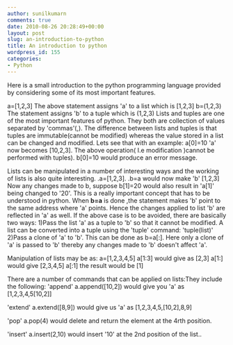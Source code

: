 ```yaml
---
author: sunilkumarn
comments: true
date: 2010-08-26 20:28:49+00:00
layout: post
slug: an-introduction-to-python
title: An introduction to python
wordpress_id: 155
categories:
- Python
---
```


Here is a small introduction to the python programming language provided by considering some of its most important features.

a=[1,2,3]
The above statement assigns 'a' to a list which is [1,2,3]
b=(1,2,3)
The statement assigns 'b' to a tuple which is (1,2,3)
Lists and tuples are one of the most important features of python. They both are collection of values separated by 'commas'(,). The difference between lists and tuples is that tuples are immutable(cannot be modified) whereas the value stored in a list can be changed and modified.
Lets see that with an example:
a[0]=10
'a' now becomes [10,2,3].
The above operation( I.e modification )cannot be performed with tuples).
b[0]=10 would produce an error message.

Lists can be manipulated in a number of interesting ways and the working of lists is also quite interesting.
 .a=[1,2,3].
 .b=a            would now make 'b' [1,2,3]
Now any changes made to b, suppose 
b[1]=20 
would also result in 'a[1]' being changed to '20'. This is a really important concept that has to be understood in python.
When **b=a** is done ,the statement makes 'b' point to the same address where 'a' points. Hence the changes applied to list 'b' are reflected in 'a' as well.
If the above case is to be avoided, there are basically two ways:
1)Pass the list 'a' as a tuple to 'b' so that it cannot be modified.
A list can be converted into a tuple using the 'tuple' command: 'tuple(list)'
2)Pass a clone of 'a' to 'b'. This can be done as b=a[:]. Here only a clone of 'a' is passed to 'b' thereby any changes made to 'b' doesn't affect 'a'.

Manipulation of lists may be as:
a=[1,2,3,4,5]
a[1:3]
would give as [2,3]
a[1:]
would give [2,3,4,5]
a[:1]
the result would be [1]

There are a number of commands that can be applied on lists:They include the following:
'append' 
a.append([10,2]) would give you 'a' as [1,2,3,4,5[10,2]]

'extend'
a.extend([8,9]) would give us 'a' as [1,2,3,4,5,[10,2],8,9]

'pop'
a.pop(4) would delete and return the element at the 4rth position.

'insert'
a.insert(2,10) would insert '10' at the 2nd position of the list..



